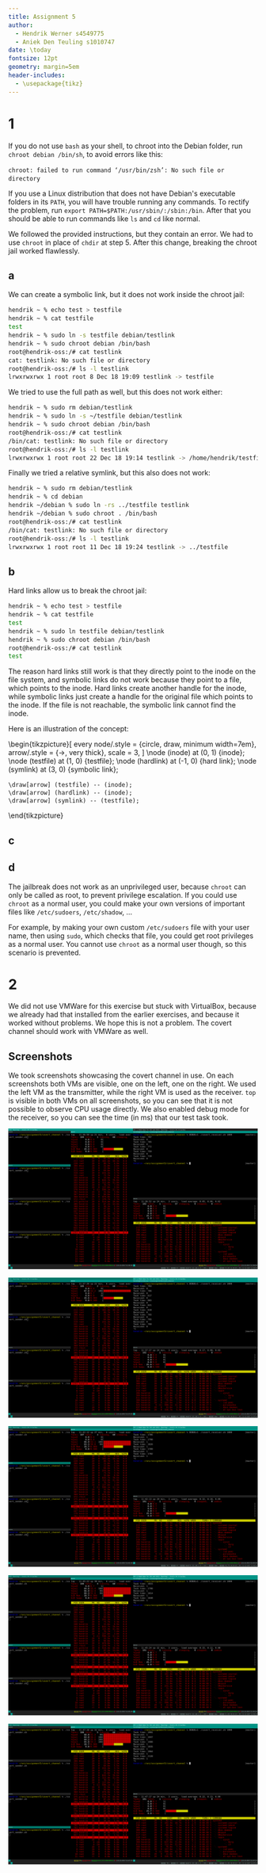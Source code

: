 ```yaml
---
title: Assignment 5
author:
  - Hendrik Werner s4549775
  - Aniek Den Teuling s1010747
date: \today
fontsize: 12pt
geometry: margin=5em
header-includes:
  - \usepackage{tikz}
---
```


# 1
If you do not use `bash` as your shell, to chroot into the Debian folder, run `chroot debian /bin/sh`, to avoid errors like this:

`chroot: failed to run command ‘/usr/bin/zsh’: No such file or directory`

If you use a Linux distribution that does not have Debian's executable folders in its `PATH`, you will have trouble running any commands. To rectify the problem, run `export PATH=$PATH:/usr/sbin/:/sbin:/bin`. After that you should be able to run commands like `ls` and `cd` like normal.

We followed the provided instructions, but they contain an error. We had to use `chroot` in place of `chdir` at step 5. After this change, breaking the chroot jail worked flawlessly.

## a
We can create a symbolic link, but it does not work inside the chroot jail:

```bash
hendrik ~ % echo test > testfile
hendrik ~ % cat testfile 
test
hendrik ~ % sudo ln -s testfile debian/testlink
hendrik ~ % sudo chroot debian /bin/bash
root@hendrik-oss:/# cat testlink 
cat: testlink: No such file or directory
root@hendrik-oss:/# ls -l testlink
lrwxrwxrwx 1 root root 8 Dec 18 19:09 testlink -> testfile
```

We tried to use the full path as well, but this does not work either:

```bash
hendrik ~ % sudo rm debian/testlink
hendrik ~ % sudo ln -s ~/testfile debian/testlink
hendrik ~ % sudo chroot debian /bin/bash
root@hendrik-oss:/# cat testlink
/bin/cat: testlink: No such file or directory
root@hendrik-oss:/# ls -l testlink
lrwxrwxrwx 1 root root 22 Dec 18 19:14 testlink -> /home/hendrik/testfile
```

Finally we tried a relative symlink, but this also does not work:

```bash
hendrik ~ % sudo rm debian/testlink
hendrik ~ % cd debian
hendrik ~/debian % sudo ln -rs ../testfile testlink
hendrik ~/debian % sudo chroot . /bin/bash
root@hendrik-oss:/# cat testlink
/bin/cat: testlink: No such file or directory
root@hendrik-oss:/# ls -l testlink
lrwxrwxrwx 1 root root 11 Dec 18 19:24 testlink -> ../testfile
```

## b
Hard links allow us to break the chroot jail:

```bash
hendrik ~ % echo test > testfile
hendrik ~ % cat testfile
test
hendrik ~ % sudo ln testfile debian/testlink
hendrik ~ % sudo chroot debian /bin/bash
root@hendrik-oss:/# cat testlink
test
```

The reason hard links still work is that they directly point to the inode on the file system, and symbolic links do not work because they point to a file, which points to the inode. Hard links create another handle for the inode, while symbolic links just create a handle for the original file which points to the inode. If the file is not reachable, the symbolic link cannot find the inode.

Here is an illustration of the concept:

\begin{tikzpicture}[
	every node/.style = {circle, draw, minimum width=7em},
	arrow/.style = {->, very thick},
	scale = 3,
]
	\node (inode) at (0, 1) {inode};
	\node (testfile) at (1, 0) {testfile};
	\node (hardlink) at (-1, 0) {hard link};
	\node (symlink) at (3, 0) {symbolic link};

	\draw[arrow] (testfile) -- (inode);
	\draw[arrow] (hardlink) -- (inode);
	\draw[arrow] (symlink) -- (testfile);
\end{tikzpicture}

## c
## d
The jailbreak does not work as an unprivileged user, because `chroot` can only be called as root, to prevent privilege escalation. If you could use `chroot` as a normal user, you could make your own versions of important files like `/etc/sudoers`, `/etc/shadow`, …

For example, by making your own custom `/etc/sudoers` file with your user name, then using `sudo`, which checks that file, you could get root privileges as a normal user. You cannot use `chroot` as a normal user though, so this scenario is prevented.

# 2
We did not use VMWare for this exercise but stuck with VirtualBox, because we already had that installed from the earlier exercises, and because it worked without problems. We hope this is not a problem. The covert channel should work with VMWare as well.

## Screenshots
We took screenshots showcasing the covert channel in use. On each screenshots both VMs are visible, one on the left, one on the right. We used the left VM as the transmitter, while the right VM is used as the receiver. `top` is visible in both VMs on all screenshots, so you can see that it is not possible to observe CPU usage directly. We also enabled debug mode for the receiver, so you can see the time (in ms) that our test task took.

![0 senders running](screenshots/0running.png)

![1 sender running](screenshots/1running.png)

![2 senders running](screenshots/2running.png)

![3 senders running](screenshots/3running.png)

![4 senders running](screenshots/4running.png)
